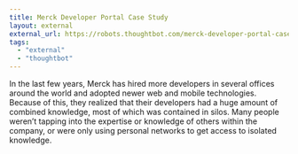 ```yaml
---
title: Merck Developer Portal Case Study
layout: external
external_url: https://robots.thoughtbot.com/merck-developer-portal-case-study
tags:
  - "external"
  - "thoughtbot"
---
```


In the last few years, Merck has hired more developers in several offices around the world and adopted newer web and mobile technologies. Because of this, they realized that their developers had a huge amount of combined knowledge, most of which was contained in silos. Many people weren’t tapping into the expertise or knowledge of others within the company, or were only using personal networks to get access to isolated knowledge.

